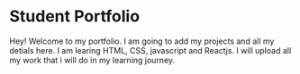 # Student Portfolio

Hey! Welcome to my portfolio. 
I am going to add my projects and all my detials here. I am learing HTML, CSS, javascript and Reactjs.
I will upload all my work that i will do in my learning journey.